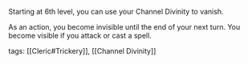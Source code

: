 Starting at 6th level, you can use your Channel Divinity to vanish.

As an action, you become invisible until the end of your next turn. You become visible if you attack or cast a spell.

tags: [[Cleric#Trickery]], [[Channel Divinity]]